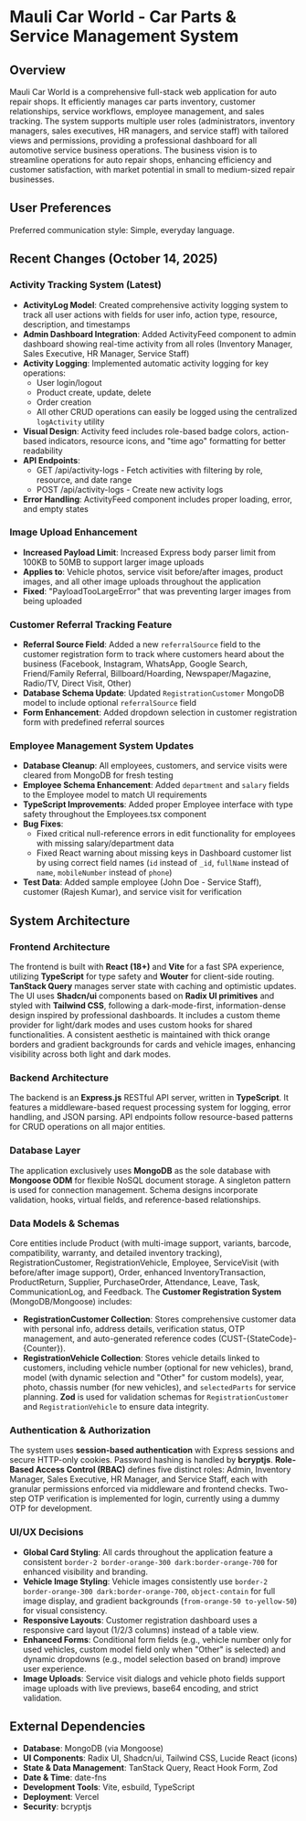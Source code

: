 # Mauli Car World - Car Parts & Service Management System

## Overview
Mauli Car World is a comprehensive full-stack web application for auto repair shops. It efficiently manages car parts inventory, customer relationships, service workflows, employee management, and sales tracking. The system supports multiple user roles (administrators, inventory managers, sales executives, HR managers, and service staff) with tailored views and permissions, providing a professional dashboard for all automotive service business operations. The business vision is to streamline operations for auto repair shops, enhancing efficiency and customer satisfaction, with market potential in small to medium-sized repair businesses.

## User Preferences
Preferred communication style: Simple, everyday language.

## Recent Changes (October 14, 2025)
### Activity Tracking System (Latest)
- **ActivityLog Model**: Created comprehensive activity logging system to track all user actions with fields for user info, action type, resource, description, and timestamps
- **Admin Dashboard Integration**: Added ActivityFeed component to admin dashboard showing real-time activity from all roles (Inventory Manager, Sales Executive, HR Manager, Service Staff)
- **Activity Logging**: Implemented automatic activity logging for key operations:
  - User login/logout
  - Product create, update, delete
  - Order creation
  - All other CRUD operations can easily be logged using the centralized `logActivity` utility
- **Visual Design**: Activity feed includes role-based badge colors, action-based indicators, resource icons, and "time ago" formatting for better readability
- **API Endpoints**: 
  - GET /api/activity-logs - Fetch activities with filtering by role, resource, and date range
  - POST /api/activity-logs - Create new activity logs
- **Error Handling**: ActivityFeed component includes proper loading, error, and empty states

### Image Upload Enhancement
- **Increased Payload Limit**: Increased Express body parser limit from 100KB to 50MB to support larger image uploads
- **Applies to**: Vehicle photos, service visit before/after images, product images, and all other image uploads throughout the application
- **Fixed**: "PayloadTooLargeError" that was preventing larger images from being uploaded

### Customer Referral Tracking Feature
- **Referral Source Field**: Added a new `referralSource` field to the customer registration form to track where customers heard about the business (Facebook, Instagram, WhatsApp, Google Search, Friend/Family Referral, Billboard/Hoarding, Newspaper/Magazine, Radio/TV, Direct Visit, Other)
- **Database Schema Update**: Updated `RegistrationCustomer` MongoDB model to include optional `referralSource` field
- **Form Enhancement**: Added dropdown selection in customer registration form with predefined referral sources

### Employee Management System Updates
- **Database Cleanup**: All employees, customers, and service visits were cleared from MongoDB for fresh testing
- **Employee Schema Enhancement**: Added `department` and `salary` fields to the Employee model to match UI requirements
- **TypeScript Improvements**: Added proper Employee interface with type safety throughout the Employees.tsx component
- **Bug Fixes**: 
  - Fixed critical null-reference errors in edit functionality for employees with missing salary/department data
  - Fixed React warning about missing keys in Dashboard customer list by using correct field names (`id` instead of `_id`, `fullName` instead of `name`, `mobileNumber` instead of `phone`)
- **Test Data**: Added sample employee (John Doe - Service Staff), customer (Rajesh Kumar), and service visit for verification

## System Architecture

### Frontend Architecture
The frontend is built with **React (18+)** and **Vite** for a fast SPA experience, utilizing **TypeScript** for type safety and **Wouter** for client-side routing. **TanStack Query** manages server state with caching and optimistic updates. The UI uses **Shadcn/ui** components based on **Radix UI primitives** and styled with **Tailwind CSS**, following a dark-mode-first, information-dense design inspired by professional dashboards. It includes a custom theme provider for light/dark modes and uses custom hooks for shared functionalities. A consistent aesthetic is maintained with thick orange borders and gradient backgrounds for cards and vehicle images, enhancing visibility across both light and dark modes.

### Backend Architecture
The backend is an **Express.js** RESTful API server, written in **TypeScript**. It features a middleware-based request processing system for logging, error handling, and JSON parsing. API endpoints follow resource-based patterns for CRUD operations on all major entities.

### Database Layer
The application exclusively uses **MongoDB** as the sole database with **Mongoose ODM** for flexible NoSQL document storage. A singleton pattern is used for connection management. Schema designs incorporate validation, hooks, virtual fields, and reference-based relationships.

### Data Models & Schemas
Core entities include Product (with multi-image support, variants, barcode, compatibility, warranty, and detailed inventory tracking), RegistrationCustomer, RegistrationVehicle, Employee, ServiceVisit (with before/after image support), Order, enhanced InventoryTransaction, ProductReturn, Supplier, PurchaseOrder, Attendance, Leave, Task, CommunicationLog, and Feedback.
The **Customer Registration System** (MongoDB/Mongoose) includes:
- **RegistrationCustomer Collection**: Stores comprehensive customer data with personal info, address details, verification status, OTP management, and auto-generated reference codes (CUST-{StateCode}-{Counter}).
- **RegistrationVehicle Collection**: Stores vehicle details linked to customers, including vehicle number (optional for new vehicles), brand, model (with dynamic selection and "Other" for custom models), year, photo, chassis number (for new vehicles), and `selectedParts` for service planning.
**Zod** is used for validation schemas for `RegistrationCustomer` and `RegistrationVehicle` to ensure data integrity.

### Authentication & Authorization
The system uses **session-based authentication** with Express sessions and secure HTTP-only cookies. Password hashing is handled by **bcryptjs**. **Role-Based Access Control (RBAC)** defines five distinct roles: Admin, Inventory Manager, Sales Executive, HR Manager, and Service Staff, each with granular permissions enforced via middleware and frontend checks. Two-step OTP verification is implemented for login, currently using a dummy OTP for development.

### UI/UX Decisions
- **Global Card Styling**: All cards throughout the application feature a consistent `border-2 border-orange-300 dark:border-orange-700` for enhanced visibility and branding.
- **Vehicle Image Styling**: Vehicle images consistently use `border-2 border-orange-300 dark:border-orange-700`, `object-contain` for full image display, and gradient backgrounds (`from-orange-50 to-yellow-50`) for visual consistency.
- **Responsive Layouts**: Customer registration dashboard uses a responsive card layout (1/2/3 columns) instead of a table view.
- **Enhanced Forms**: Conditional form fields (e.g., vehicle number only for used vehicles, custom model field only when "Other" is selected) and dynamic dropdowns (e.g., model selection based on brand) improve user experience.
- **Image Uploads**: Service visit dialogs and vehicle photo fields support image uploads with live previews, base64 encoding, and strict validation.

## External Dependencies

- **Database**: MongoDB (via Mongoose)
- **UI Components**: Radix UI, Shadcn/ui, Tailwind CSS, Lucide React (icons)
- **State & Data Management**: TanStack Query, React Hook Form, Zod
- **Date & Time**: date-fns
- **Development Tools**: Vite, esbuild, TypeScript
- **Deployment**: Vercel
- **Security**: bcryptjs